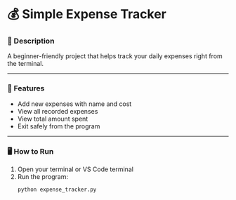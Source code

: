 # 💰 Simple Expense Tracker

### 📌 Description
A beginner-friendly  project that helps track your daily expenses right from the terminal.

---

### 🧠 Features
- Add new expenses with name and cost  
- View all recorded expenses  
- View total amount spent  
- Exit safely from the program

---

### 🖥️ How to Run
1. Open your terminal or VS Code terminal
2. Run the program:
   ```bash
   python expense_tracker.py

